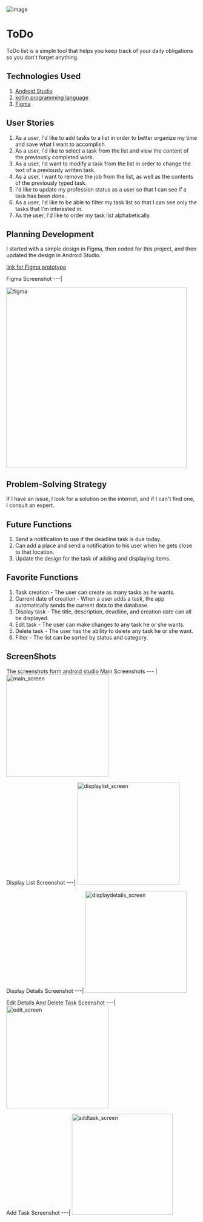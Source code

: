 
![image](https://user-images.githubusercontent.com/91452316/140028501-c5493074-90dc-4757-9723-fd8486c9fd5c.png)
# ToDo
ToDo list is a simple tool that helps you keep track of your daily obligations so you don't forget anything.
## Technologies Used
1. [Android Studio][1]
2. [kotlin programming language][2]
3. [Figma][3]
## User Stories
1. As a user, I'd like to add tasks to a list in order to better organize my time and save what I want to accomplish.
2. As a user, I'd like to select a task from the list and view the content of the previously completed work.
3. As a user, I'd want to modify a task from the list in order to change the text of a previously written task.
4. As a user, I want to remove the job from the list, as well as the contents of the previously typed task.
5. I'd like to update my profession status as a user so that I can see if a task has been done.
6. As a user, I'd like to be able to filter my task list so that I can see only the tasks that I'm interested in.
7. As the user, I'd like to order my task list alphabetically.
## Planning Development 
I started with a simple design in Figma, then coded for this project, and then updated the design in Android Studio.

[link for Figma prototype][4]

Figma Screenshot
---|

<img width="476" alt="figma" src="https://user-images.githubusercontent.com/91452316/140039824-bd0eddff-af80-4cab-bbd4-3a9187d0447c.png">


## Problem-Solving Strategy
If I have an issue, I look for a solution on the internet, and if I can't find one, I consult an expert.

## Future Functions
1. Send a notification to use if the deadline task is due today.
2. Can add a place and send a notification to his user when he gets close to that location.
3. Update the design for the task of adding and displaying items.
## Favorite Functions
1. Task creation - The user can create as many tasks as he wants.
2. Current date of creation - When a user adds a task, the app automatically sends the current data to the database.
3. Display task - The title, description, deadline, and creation date can all be displayed.
4. Edit task - The user can make changes to any task he or she wants.
5. Delete task - The user has the ability to delete any task he or she want.
6. Filter - The list can be sorted by status and category.
## ScreenShots
The screenshots form android studio
Main Screenshots
--- |
<img width="269" alt="main_screen" src="https://user-images.githubusercontent.com/91452316/140029896-9b173725-9a60-49b9-b58e-6b0017502e9a.png">

Display List Screenshot 
---|
<img width="270" alt="displaylist_screen" src="https://user-images.githubusercontent.com/91452316/140030054-3271a678-f72b-4c97-be29-357a57404176.png">

Display Details Screenshot
---|
<img width="268" alt="displaydetails_screen" src="https://user-images.githubusercontent.com/91452316/140030121-ed474875-e301-4a5e-a893-8b2f91eeff6e.png">

 Edit Details And Delete Task Sceenshot
 ---|
<img width="270" alt="edit_screen" src="https://user-images.githubusercontent.com/91452316/140030234-63dd7b85-1e50-4928-9ce8-f2fd95a29e50.png">

Add Task Screenshot
---|
<img width="266" alt="addtask_screen" src="https://user-images.githubusercontent.com/91452316/140030536-915a58db-a301-4e2c-a332-997d44e68a1c.png">


[1]:https://developer.android.com/studio?gclid=Cj0KCQjw5oiMBhDtARIsAJi0qk1XynCsLYazXjaGg4jc2c274uQaqPKQVp84TUYHZXFwvJ-UasEAMcwaAhgFEALw_wcB&gclsrc=aw.ds
[2]:https://developer.android.com/kotlin?gclid=Cj0KCQjw5oiMBhDtARIsAJi0qk0fRhPxeSoiv1myXTAbN7aXUWM2TrSZI-6JL_uYbnfT0XDm4-FIeZAaAvnaEALw_wcB&gclsrc=aw.ds
[3]:https://www.figma.com/
[4]:https://www.figma.com/proto/x2GDWK1k9KbvvT7XOQAcsJ/Untitled?page-id=0%3A1&node-id=2%3A2&viewport=241%2C48%2C0.5&scaling=scale-down&starting-point-node-id=2%3A2&show-proto-sidebar=1

